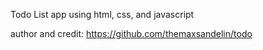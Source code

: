 Todo List app using html, css, and javascript

author and credit: https://github.com/themaxsandelin/todo
